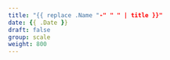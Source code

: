```yaml
---
title: "{{ replace .Name "-" " " | title }}"
date: {{ .Date }}
draft: false
group: scale
weight: 800
---
```


